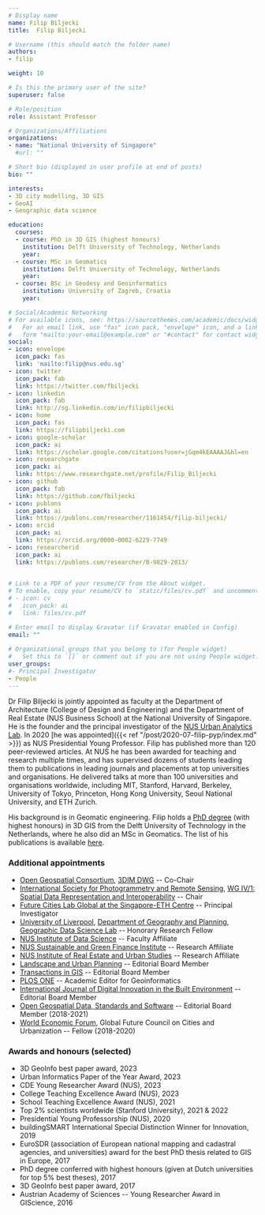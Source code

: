 ```yaml
---
# Display name
name: Filip Biljecki
title:  Filip Biljecki

# Username (this should match the folder name)
authors:
- filip

weight: 10

# Is this the primary user of the site?
superuser: false

# Role/position
role: Assistant Professor

# Organizations/Affiliations
organizations:
- name: "National University of Singapore"
  #url: ""

# Short bio (displayed in user profile at end of posts)
bio: ""

interests:
- 3D city modelling, 3D GIS
- GeoAI
- Geographic data science

education:
  courses:
  - course: PhD in 3D GIS (highest honours)
    institution: Delft University of Technology, Netherlands
    year: 
  - course: MSc in Geomatics
    institution: Delft University of Technology, Netherlands
    year: 
  - course: BSc in Geodesy and Geoinformatics
    institution: University of Zagreb, Croatia
    year: 

# Social/Academic Networking
# For available icons, see: https://sourcethemes.com/academic/docs/widgets/#icons
#   For an email link, use "fas" icon pack, "envelope" icon, and a link in the
#   form "mailto:your-email@example.com" or "#contact" for contact widget.
social:
- icon: envelope
  icon_pack: fas
  link: 'mailto:filip@nus.edu.sg'
- icon: twitter
  icon_pack: fab
  link: https://twitter.com/fbiljecki
- icon: linkedin
  icon_pack: fab
  link: http://sg.linkedin.com/in/filipbiljecki
- icon: home
  icon_pack: fas
  link: https://filipbiljecki.com
- icon: google-scholar
  icon_pack: ai
  link: https://scholar.google.com/citations?user=jGqm4kEAAAAJ&hl=en
- icon: researchgate
  icon_pack: ai
  link: https://www.researchgate.net/profile/Filip_Biljecki
- icon: github
  icon_pack: fab
  link: https://github.com/fbiljecki
- icon: publons
  icon_pack: ai
  link: https://publons.com/researcher/1161454/filip-biljecki/
- icon: orcid
  icon_pack: ai
  link: https://orcid.org/0000-0002-6229-7749
- icon: researcherid
  icon_pack: ai
  link: https://publons.com/researcher/B-9829-2013/
  

# Link to a PDF of your resume/CV from the About widget.
# To enable, copy your resume/CV to `static/files/cv.pdf` and uncomment the lines below.  
# - icon: cv
#   icon_pack: ai
#   link: files/cv.pdf

# Enter email to display Gravatar (if Gravatar enabled in Config)
email: ""
  
# Organizational groups that you belong to (for People widget)
#   Set this to `[]` or comment out if you are not using People widget.  
user_groups:
#- Principal Investigator
- People
---
```


Dr Filip Biljecki is jointly appointed as faculty at the Department of Architecture (College of Design and Engineering) and the Department of Real Estate (NUS Business School) at the National University of Singapore.
He is the founder and the principal investigator of the [NUS Urban Analytics Lab](/).
In 2020 [he was appointed]({{< ref "/post/2020-07-filip-pyp/index.md" >}}) as NUS Presidential Young Professor.
Filip has published more than 120 peer-reviewed articles.
At NUS he has been awarded for teaching and research multiple times, and has supervised dozens of students leading them to publications in leading journals and placements at top universities and organisations.
He delivered talks at more than 100 universities and organisations worldwide, including MIT, Stanford, Harvard, Berkeley, University of Tokyo, Princeton, Hong Kong University, Seoul National University, and ETH Zurich.

His background is in Geomatic engineering.
Filip holds a [PhD degree](https://filipbiljecki.com/phd.html) (with highest honours) in 3D GIS from the Delft University of Technology in the Netherlands, where he also did an MSc in Geomatics.
The list of his publications is available [here](https://filipbiljecki.com/#publications).

### Additional appointments
* [Open Geospatial Consortium](https://www.ogc.org), [3DIM DWG](https://www.ogc.org/projects/groups/3dimdwg) -- Co-Chair
* [International Society for Photogrammetry and Remote Sensing](https://www.isprs.org), [WG IV/1: Spatial Data Representation and Interoperability](https://www2.isprs.org/commissions/comm4/wg1/) -- Chair
* [Future Cities Lab Global at the Singapore-ETH Centre](https://sec.ethz.ch/research/fcl.html) -- Principal Investigator
* [University of Liverpool](https://www.liverpool.ac.uk), [Department of Geography and Planning](https://www.liverpool.ac.uk/geography-and-planning/), [Geographic Data Science Lab](https://www.liverpool.ac.uk/geographic-data-science/) -- Honorary Research Fellow
* [NUS Institute of Data Science](https://ids.nus.edu.sg) -- Faculty Affiliate
* [NUS Sustainable and Green Finance Institute](https://sgfin.nus.edu.sg) -- Research Affiliate
* [NUS Institute of Real Estate and Urban Studies](https://ireus.nus.edu.sg) -- Research Affiliate
* [Landscape and Urban Planning](https://www.journals.elsevier.com/landscape-and-urban-planning) -- Editorial Board Member
* [Transactions in GIS](https://onlinelibrary.wiley.com/journal/14679671) -- Editorial Board Member
* [PLOS ONE](https://journals.plos.org/plosone/) -- Academic Editor for Geoinformatics
* [International Journal of Digital Innovation in the Built Environment](https://www.igi-global.com/journal/international-journal-digital-innovation-built/224363) -- Editorial Board Member
* [Open Geospatial Data, Standards and Software](https://opengeospatialdata.springeropen.com/) -- Editorial Board Member (2018-2021)
* [World Economic Forum](https://www.weforum.org/), Global Future Council on Cities and Urbanization -- Fellow (2018-2020)

### Awards and honours (selected)
* 3D GeoInfo best paper award, 2023
* Urban Informatics Paper of the Year Award, 2023
* CDE Young Researcher Award (NUS), 2023
* College Teaching Excellence Award (NUS), 2023
* School Teaching Excellence Award (NUS), 2021
* Top 2% scientists worldwide (Stanford University), 2021 & 2022
* Presidential Young Professorship (NUS), 2020
* buildingSMART International Special Distinction Winner for Innovation, 2019
* EuroSDR (association of European national mapping and cadastral agencies, and universities) award for the best PhD thesis related to GIS in Europe, 2017
* PhD degree conferred with highest honours (given at Dutch universities for top 5% best theses), 2017
* 3D GeoInfo best paper award, 2017
* Austrian Academy of Sciences -- Young Researcher Award in GIScience, 2016
